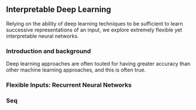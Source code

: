 ## Interpretable Deep Learning

Relying on the ability of deep learning techniques to be sufficient to learn successive representations of an input, we explore extremely flexible yet interpretable neural networks.

### Introduction and background

Deep learning approaches are often touted for having greater accuracy than other machine learning approaches, and this is often true.

### Flexible Inputs: Recurrent Neural Networks

### Seq
